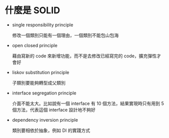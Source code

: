 # 什麼是 SOLID

- single responsibility principle

  修改一個類別只能有一個理由，一個類別不能包山包海

- open closed principle

  藉由寫新的 code 來新增功能，而不是去修改已經寫完的 code，擴充彈性才會好

- liskov substitution principle

  子類別要能夠轉型成父類別

- interface segregation principle

  介面不能太大。比如說有一個 interface 有 10 個方法，結果實現時只有用到 5 個方法，代表這個 interface 設計地不夠好

- dependency inversion principle

  類別要相依於抽象，例如 DI 的實踐方式
